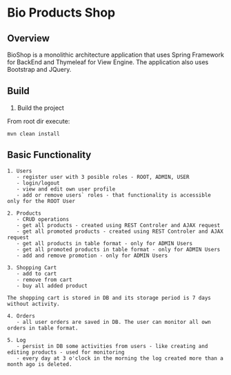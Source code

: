 # Bio Products Shop

## Overview

BioShop is a monolithic architecture application that uses Spring Framework for BackEnd and Thymeleaf for View Engine.
The application also uses Bootstrap and JQuery.

## Build

1. Build the project

From root dir execute:

`mvn clean install`

## Basic Functionality

    1. Users
       - register user with 3 posible roles - ROOT, ADMIN, USER
       - login/logout
       - view and edit own user profile
       - add or remove users` roles - that functionality is accessible only for the ROOT User
    
    2. Products
       - CRUD operations
       - get all products - created using REST Controler and AJAX request
       - get all promoted products - created using REST Controler and AJAX request
       - get all products in table format - only for ADMIN Users
       - get all promoted products in table format - only for ADMIN Users
       - add and remove promotion - only for ADMIN Users
    
    3. Shopping Cart
       - add to cart
       - remove from cart
       - buy all added product
    
    The shopping cart is stored in DB and its storage period is 7 days without activity.
    
    4. Orders
       - all user orders are saved in DB. The user can monitor all own orders in table format.
       
    5. Log
       - persist in DB some activities from users - like creating and editing products - used for monitoring
       - every day at 3 o'clock in the morning the log created more than a month ago is deleted.